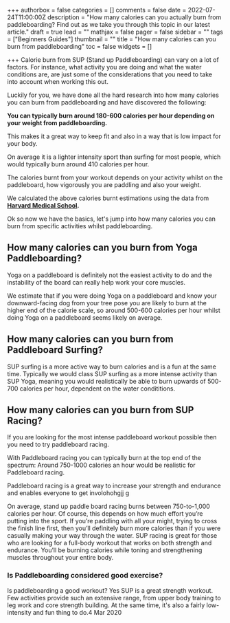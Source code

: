 +++
authorbox = false
categories = []
comments = false
date = 2022-07-24T11:00:00Z
description = "How many calories can you actually burn from paddleboarding?  Find out as we take you through this topic in our latest article."
draft = true
lead = ""
mathjax = false
pager = false
sidebar = ""
tags = ["Beginners Guides"]
thumbnail = ""
title = "How many calories can you burn from paddleboarding"
toc = false
widgets = []

+++
Calorie burn from SUP (Stand up Paddleboarding) can vary on a lot of factors.  For instance, what activity you are doing and what the water conditions are, are just some of the considerations that you need to take into account when working this out.

Luckily for you, we have done all the hard research into how many calories you can burn from paddleboarding and have discovered the following:

**You can typically burn around 180-600 calories per hour depending on your weight from paddleboarding.**

This makes it a great way to keep fit and also in a way that is low impact for your body.

On average it is a lighter intensity sport than surfing for most people, which would typically burn around 410 calories per hour.

The calories burnt from your workout depends on your activity whilst on the paddleboard, how vigorously you are paddling and also your weight.

We calculated the above calories burnt estimations using the data from [**Harvard Medical School**]()**.**

Ok so now we have the basics, let's jump into how many calories you can burn from specific activities whilst paddleboarding.

## How many calories can you burn from Yoga Paddleboarding?

Yoga on a paddleboard is definitely not the easiest activity to do and the instability of the board can really help work your core muscles.  

We estimate that if you were doing Yoga on a paddleboard and know your downward-facing dog from your tree pose you are likely to burn at the higher end of the calorie scale, so around 500-600 calories per hour whilst doing Yoga on a paddleboard seems likely on average.

## How many calories can you burn from Paddleboard Surfing?

SUP surfing is a more active way to burn calories and is a fun at the same time.  Typically we would class SUP surfing as a more intense activity than SUP Yoga, meaning you would realistically be able to burn upwards of 500-700 calories per hour, dependent on the water condititions.

## How many calories can you burn from SUP Racing? 

If you are looking for the most intense paddleboard workout possible then you need to try paddleboard racing.  

With Paddleboard racing you can typically burn at the top end of the spectrum: Around 750-1000 calories an hour would be realistic for Paddleboard racing.

Paddleboard racing is a great way to increase your strength and endurance and enables everyone to get involohohgjj g

On average, stand up paddle board racing burns between 750-to-1,000 calories per hour. Of course, this depends on how much effort you’re putting into the sport. If you’re paddling with all your might, trying to cross the finish line first, then you’ll definitely burn more calories than if you were casually making your way through the water. SUP racing is great for those who are looking for a full-body workout that works on both strength and endurance. You’ll be burning calories while toning and strengthening muscles throughout your entire body.

### Is Paddleboarding considered good exercise?

Is paddleboarding a good workout? Yes SUP is a great strength workout. Few activities provide such an extensive range, from upper body training to leg work and core strength building. At the same time, it's also a fairly low-intensity and fun thing to do.4 Mar 2020